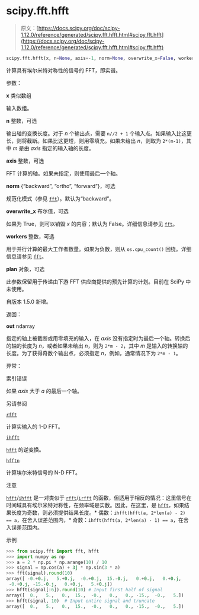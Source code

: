 # scipy.fft.hfft

> 原文：[https://docs.scipy.org/doc/scipy-1.12.0/reference/generated/scipy.fft.hfft.html#scipy.fft.hfft](https://docs.scipy.org/doc/scipy-1.12.0/reference/generated/scipy.fft.hfft.html#scipy.fft.hfft)

```py
scipy.fft.hfft(x, n=None, axis=-1, norm=None, overwrite_x=False, workers=None, *, plan=None)
```

计算具有埃尔米特对称性的信号的 FFT，即实谱。

参数：

**x** 类似数组

输入数组。

**n** 整数，可选

输出轴的变换长度。对于 *n* 个输出点，需要 `n//2 + 1` 个输入点。如果输入比这更长，则将截断。如果比这更短，则用零填充。如果未给出 *n*，则取为 `2*(m-1)`，其中 *m* 是由 *axis* 指定的输入轴的长度。

**axis** 整数，可选

FFT 计算的轴。如果未指定，则使用最后一个轴。

**norm** {“backward”, “ortho”, “forward”}，可选

规范化模式（参见 [`fft`](https://docs.scipy.org/doc/scipy-1.12.0/reference/generated/scipy.fft.fft.html#scipy.fft.fft "scipy.fft.fft")）。默认为“backward”。

**overwrite_x** 布尔值，可选

如果为 True，则可以销毁 *x* 的内容；默认为 False。详细信息请参见 [`fft`](https://docs.scipy.org/doc/scipy-1.12.0/reference/generated/scipy.fft.fft.html#scipy.fft.fft "scipy.fft.fft")。

**workers** 整数，可选

用于并行计算的最大工作者数量。如果为负数，则从 `os.cpu_count()` 回绕。详细信息请参见 [`fft`](https://docs.scipy.org/doc/scipy-1.12.0/reference/generated/scipy.fft.fft.html#scipy.fft.fft "scipy.fft.fft")。

**plan** 对象，可选

此参数保留用于传递由下游 FFT 供应商提供的预先计算的计划。目前在 SciPy 中未使用。

自版本 1.5.0 新增。

返回：

**out** ndarray

指定的轴上被截断或用零填充的输入，在 *axis* 没有指定时为最后一个轴。转换后的轴的长度为 *n*，或者如果未给出 *n*，则为 `2*m - 2`，其中 *m* 是输入的转换轴的长度。为了获得奇数个输出点，必须指定 *n*，例如，通常情况下为 `2*m - 1`。

异常：

索引错误

如果 *axis* 大于 *a* 的最后一个轴。

另请参阅

[`rfft`](https://docs.scipy.org/doc/scipy-1.12.0/reference/generated/scipy.fft.rfft.html#scipy.fft.rfft "scipy.fft.rfft")

计算实输入的 1-D FFT。

[`ihfft`](https://docs.scipy.org/doc/scipy-1.12.0/reference/generated/scipy.fft.ihfft.html#scipy.fft.ihfft "scipy.fft.ihfft")

[`hfft`](#scipy.fft.hfft "scipy.fft.hfft") 的逆变换。

[`hfftn`](https://docs.scipy.org/doc/scipy-1.12.0/reference/generated/scipy.fft.hfftn.html#scipy.fft.hfftn "scipy.fft.hfftn")

计算埃尔米特信号的 N-D FFT。

注意

[`hfft`](#scipy.fft.hfft "scipy.fft.hfft")/[`ihfft`](https://docs.scipy.org/doc/scipy-1.12.0/reference/generated/scipy.fft.ihfft.html#scipy.fft.ihfft "scipy.fft.ihfft") 是一对类似于 [`rfft`](https://docs.scipy.org/doc/scipy-1.12.0/reference/generated/scipy.fft.rfft.html#scipy.fft.rfft "scipy.fft.rfft")/[`irfft`](https://docs.scipy.org/doc/scipy-1.12.0/reference/generated/scipy.fft.irfft.html#scipy.fft.irfft "scipy.fft.irfft") 的函数，但适用于相反的情况：这里信号在时间域具有埃尔米特对称性，在频率域是实数。因此，在这里，是 [`hfft`](#scipy.fft.hfft "scipy.fft.hfft")，如果结果长度为奇数，则必须提供结果长度。* 偶数：`ihfft(hfft(a, 2*len(a) - 2) == a`，在舍入误差范围内，* 奇数：`ihfft(hfft(a, 2*len(a) - 1) == a`，在舍入误差范围内。

示例

```py
>>> from scipy.fft import fft, hfft
>>> import numpy as np
>>> a = 2 * np.pi * np.arange(10) / 10
>>> signal = np.cos(a) + 3j * np.sin(3 * a)
>>> fft(signal).round(10)
array([ -0.+0.j,   5.+0.j,  -0.+0.j,  15.-0.j,   0.+0.j,   0.+0.j,
 -0.+0.j, -15.-0.j,   0.+0.j,   5.+0.j])
>>> hfft(signal[:6]).round(10) # Input first half of signal
array([  0.,   5.,   0.,  15.,  -0.,   0.,   0., -15.,  -0.,   5.])
>>> hfft(signal, 10)  # Input entire signal and truncate
array([  0.,   5.,   0.,  15.,  -0.,   0.,   0., -15.,  -0.,   5.]) 
```
